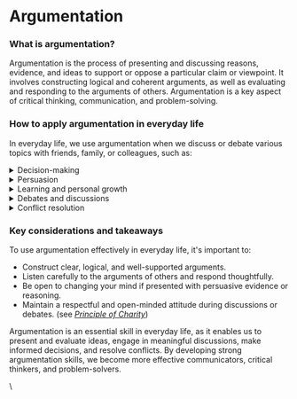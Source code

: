 # Argumentation

### What is argumentation?

Argumentation is the process of presenting and discussing reasons, evidence, and ideas to support or oppose a particular claim or viewpoint. It involves constructing logical and coherent arguments, as well as evaluating and responding to the arguments of others. Argumentation is a key aspect of critical thinking, communication, and problem-solving.

### How to apply argumentation in everyday life

In everyday life, we use argumentation when we discuss or debate various topics with friends, family, or colleagues, such as:

<details>

<summary>Decision-making</summary>

Engaging in argumentation helps us weigh the pros and cons of different options, allowing us to make more informed and reasoned decisions.

</details>

<details>

<summary>Persuasion</summary>

When we want to convince someone of our viewpoint or encourage them to take a particular action, we use argumentation to present compelling reasons and evidence that support our position.

</details>

<details>

<summary>Learning and personal growth</summary>

Argumentation can expose us to new perspectives and ideas, challenging our assumptions and beliefs. This process can lead to a deeper understanding of various topics and personal growth.

</details>

<details>

<summary>Debates and discussions</summary>

In conversations with others, argumentation allows us to present our opinions and beliefs, listen to opposing viewpoints, and engage in constructive dialogue.

</details>

<details>

<summary>Conflict resolution</summary>

Argumentation can be an effective tool for resolving conflicts or disagreements by providing a structured way to discuss and evaluate different perspectives, ultimately leading to a resolution or compromise.

</details>

### Key considerations and takeaways

To use argumentation effectively in everyday life, it's important to:

* Construct clear, logical, and well-supported arguments.
* Listen carefully to the arguments of others and respond thoughtfully.
* Be open to changing your mind if presented with persuasive evidence or reasoning.
* Maintain a respectful and open-minded attitude during discussions or debates. (see [_Principle of Charity_](../philosophical-frameworks/principle-of-charity.md))

Argumentation is an essential skill in everyday life, as it enables us to present and evaluate ideas, engage in meaningful discussions, make informed decisions, and resolve conflicts. By developing strong argumentation skills, we become more effective communicators, critical thinkers, and problem-solvers.

\
